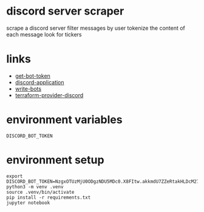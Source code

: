 # discord server scraper

scrape a discord server
filter messages by user
tokenize the content of each message
look for tickers

# links

* [get-bot-token](img/bot-token.png)
* [discord-application](https://discord.com/developers/applications/781953254883459074/bot)
* [write-bots](https://www.writebots.com/discord-bot-token/)
* [terraform-provider-discord](https://registry.terraform.io/providers/aequasi/discord/latest/docs)

# environment variables

```
DISCORD_BOT_TOKEN
```

# environment setup

```
export DISCORD_BOT_TOKEN=NzgxOTUzMjU0ODgzNDU5MDc0.X8FItw.akkmdU7ZZeRtakHLDcM27W8U9bw
python3 -m venv .venv
source .venv/bin/activate
pip install -r requirements.txt
jupyter notebook
```